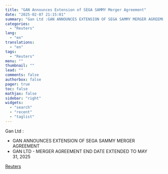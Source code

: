 ```yaml
---
title: "GAN Announces Extension of SEGA SAMMY Merger Agreement"
date: "2025-02-07 21:15:01"
summary: "Gan Ltd :GAN ANNOUNCES EXTENSION OF SEGA SAMMY MERGER AGREEMENTGAN LTD - MERGER AGREEMENT END DATE EXTENDED TO MAY 31, 2025"
categories:
  - "Reuters"
lang:
  - "en"
translations:
  - "en"
tags:
  - "Reuters"
menu: ""
thumbnail: ""
lead: ""
comments: false
authorbox: false
pager: true
toc: false
mathjax: false
sidebar: "right"
widgets:
  - "search"
  - "recent"
  - "taglist"
---
```


Gan Ltd :

* GAN ANNOUNCES EXTENSION OF SEGA SAMMY MERGER AGREEMENT
* GAN LTD - MERGER AGREEMENT END DATE EXTENDED TO MAY 31, 2025

[Reuters](https://www.tradingview.com/news/reuters.com,2025:newsml_TUAX33H6:0-gan-announces-extension-of-sega-sammy-merger-agreement/)
